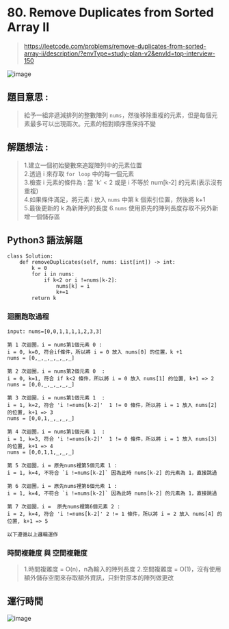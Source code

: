 # 80. Remove Duplicates from Sorted Array II
> https://leetcode.com/problems/remove-duplicates-from-sorted-array-ii/description/?envType=study-plan-v2&envId=top-interview-150

![image](https://github.com/Ricky7737/DataAnalysisAndLearning/assets/58324475/1ca27e3c-6ea7-48a1-95c7-791d54af4dea)

## 題目意思 :
> 給予一組非遞減排列的整數陣列 ```nums```，然後移除重複的元素，但是每個元素最多可以出現兩次。元素的相對順序應保持不變

## 解題想法 :
> 1.建立一個初始變數來追蹤陣列中的元素位置  
> 2.透過 i 來存取 ```for loop``` 中的每一個元素  
> 3.檢查 i 元素的條件為 : 當 'k' < 2 或是 i 不等於 num[k-2] 的元素(表示沒有重複)  
> 4.如果條件滿足，將元素 i 放入 `nums` 中第 k 個索引位置，然後將 k+1  
> 5.最後更新的 k 為新陣列的長度
> 6.```nums``` 使用原先的陣列長度存取不另外新增一個儲存區
## Python3 語法解題
```
class Solution:
    def removeDuplicates(self, nums: List[int]) -> int:
        k = 0
        for i in nums:
            if k<2 or i !=nums[k-2]:
                nums[k] = i
                k+=1
        return k
```

### 迴圈跑取過程
```
input: nums=[0,0,1,1,1,1,2,3,3]

第 1 次迴圈，i = nums第1個元素 0 :
i = 0, k=0, 符合if條件，所以將 i = 0 放入 nums[0] 的位置，k +1
nums = [0,_,_,_,_,_,_]

第 2 次迴圈，i = nums第2個元素 0  :
i = 0, k=1, 符合 if k<2 條件，所以將 i = 0 放入 nums[1] 的位置, k+1 => 2
nums = [0,0,_,_,_,_,_]

第 3 次迴圈，i = nums第1個元素 1  :
i = 1, k=2, 符合 'i !=nums[k-2]'  1 != 0 條件，所以將 i = 1 放入 nums[2] 的位置, k+1 => 3
nums = [0,0,1,_,_,_,_]

第 4 次迴圈，i = nums第1個元素 1  :
i = 1, k=3, 符合 'i !=nums[k-2]'  1 != 0 條件，所以將 i = 1 放入 nums[3] 的位置, k+1 => 4
nums = [0,0,1,1,_,_,_]

第 5 次迴圈，i = 原先nums裡第5個元素 1 :
i = 1, k=4, 不符合 `i !=nums[k-2]` 因為此時 nums[k-2] 的元素為 1，直接跳過

第 6 次迴圈，i = 原先nums裡第6個元素 1 :
i = 1, k=4, 不符合 `i !=nums[k-2]` 因為此時 nums[k-2] 的元素為 1，直接跳過

第 7 次迴圈，i =  原先nums裡第6個元素 2 :
i = 2, k=4, 符合 'i !=nums[k-2]' 2 != 1 條件，所以將 i = 2 放入 nums[4] 的位置, k+1 => 5

以下遵循以上邏輯運作
```

### 時間複雜度 與 空間複雜度
> 1.時間複雜度 = O(n)，n為輸入的陣列長度
> 2.空間複雜度 = O(1)，沒有使用額外儲存空間來存取額外資訊，只針對原本的陣列做更改

## 運行時間
![image](https://github.com/Ricky7737/DataAnalysisAndLearning/assets/58324475/90132e37-3f7f-4e19-a5f0-0d85ff2d8322)








